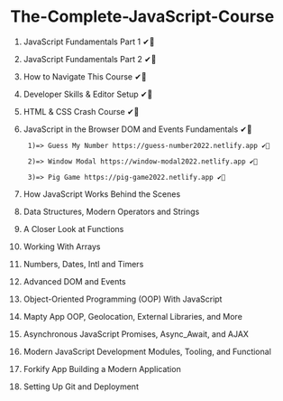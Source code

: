 # The-Complete-JavaScript-Course

1.  JavaScript Fundamentals Part 1 ✔🎉
2.  JavaScript Fundamentals Part 2 ✔🎉
3.  How to Navigate This Course ✔🎉
4.  Developer Skills & Editor Setup ✔🎉
5.  HTML & CSS Crash Course ✔🎉
6.  JavaScript in the Browser DOM and Events Fundamentals ✔🎉

         1)=> Guess My Number https://guess-number2022.netlify.app ✔🎉

         2)=> Window Modal https://window-modal2022.netlify.app ✔🎉

         3)=> Pig Game https://pig-game2022.netlify.app ✔🎉

7.  How JavaScript Works Behind the Scenes
8.  Data Structures, Modern Operators and Strings
9.  A Closer Look at Functions
10. Working With Arrays
11. Numbers, Dates, Intl and Timers
12. Advanced DOM and Events
13. Object-Oriented Programming (OOP) With JavaScript
14. Mapty App OOP, Geolocation, External Libraries, and More
15. Asynchronous JavaScript Promises, Async_Await, and AJAX
16. Modern JavaScript Development Modules, Tooling, and Functional
17. Forkify App Building a Modern Application
18. Setting Up Git and Deployment
